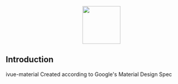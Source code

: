 <p align="center">
  <a href="https://ivue-material.com" target="_blank">
    <img width="100"src="https://github.com/qq282126990/ivue-ui/blob/master/logo">
  </a>
</p>

## Introduction

ivue-material Created according to Google's Material Design Spec

